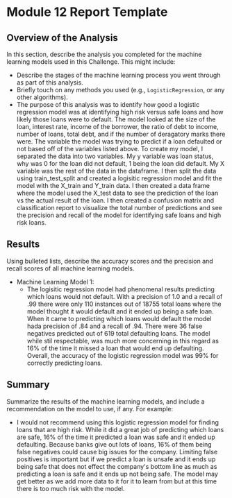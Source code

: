 # Module 12 Report Template

## Overview of the Analysis

In this section, describe the analysis you completed for the machine learning models used in this Challenge. This might include:

* Describe the stages of the machine learning process you went through as part of this analysis.
* Briefly touch on any methods you used (e.g., `LogisticRegression`, or any other algorithms).
* The purpose of this analysis was to identify how good a logistic regression model was at identifying high risk versus safe loans and how likely those loans were to default. The model looked at the size of the loan, interest rate, income of the borrower, the ratio of debt to income, number of loans, total debt, and if the number of deragatory marks there were. The variable the model was trying to predict if a loan defaulted or not based off of the variables listed above. To create my model, I separated the data into two variables. My y variable was loan status, why was 0 for the loan did not default, 1 being the loan did default. My X variable was the rest of the data in the dataframe. I then split the data using train_test_split and created a logisitic regression model and fit the model with the X_train and Y_train data. I then created a data frame where the model used the X_test data to see the prediction of the loan vs the actual result of the loan. I then created a confusion matrix and classification report to visualize the total number of predictions and see the precision and recall of the model for identifying safe loans and high risk loans.

## Results

Using bulleted lists, describe the accuracy scores and the precision and recall scores of all machine learning models.

* Machine Learning Model 1:
    * The logisitic regression model had phenomenal results predicting which loans would not default. With a precision of 1.0 and a recall of .99 there were only 110 instances out of 18755 total loans where the model thought it would default and it ended up being a safe loan. When it came to predicting which loans would default the model hada precision of .84 and a recall of .94. There were 36 false negatives predicted out of 619 total defaulting loans. The model while stil respectable, was much more concerning in this regard as 16% of the time it missed a loan that would end up defaulting. Overall, the accuracy of the logistic regression model was 99% for correctly predicting loans. 

## Summary

Summarize the results of the machine learning models, and include a recommendation on the model to use, if any. For example:

* I would not recommend using this logistic regression model for finding loans that are high risk. While it did a great job of predicting which loans are safe, 16% of the time it predicted a loan was safe and it ended up defaulting. Because banks give out lots of loans, 16% of them being false negatives could cause big issues for the company. Limiting false positives is important but if we predict a loan is unsafe and it ends up being safe that does not effect the company's bottom line as much as predicting a loan is safe and it ends up not being safe. The model may get better as we add more data to it for it to learn from but at this time there is too much risk with the model. 

